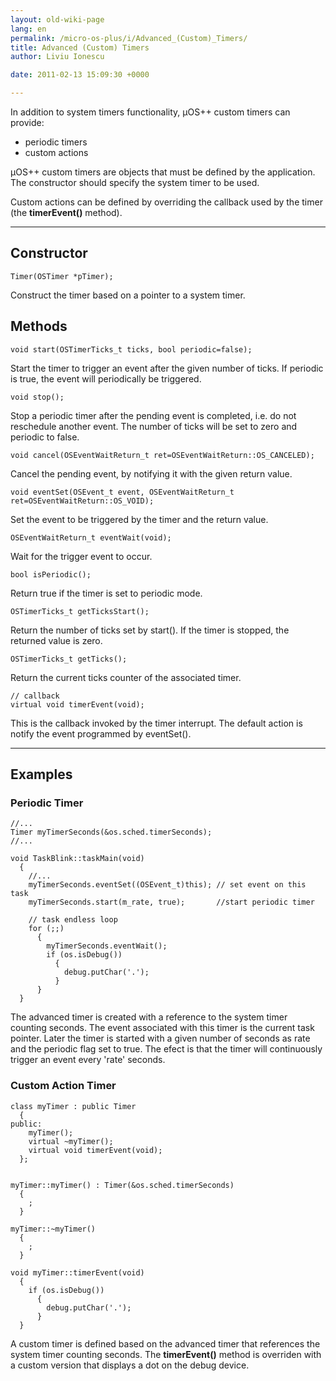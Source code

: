 ```yaml
---
layout: old-wiki-page
lang: en
permalink: /micro-os-plus/i/Advanced_(Custom)_Timers/
title: Advanced (Custom) Timers
author: Liviu Ionescu

date: 2011-02-13 15:09:30 +0000

---
```


In addition to system timers functionality, µOS++ custom timers can provide:

-   periodic timers
-   custom actions

µOS++ custom timers are objects that must be defined by the application. The constructor should specify the system timer to be used.

Custom actions can be defined by overriding the callback used by the timer (the **timerEvent()** method).

* * * * *

Constructor
-----------

    Timer(OSTimer *pTimer);

Construct the timer based on a pointer to a system timer.

Methods
-------

    void start(OSTimerTicks_t ticks, bool periodic=false);

Start the timer to trigger an event after the given number of ticks. If periodic is true, the event will periodically be triggered.

    void stop();

Stop a periodic timer after the pending event is completed, i.e. do not reschedule another event. The number of ticks will be set to zero and periodic to false.

    void cancel(OSEventWaitReturn_t ret=OSEventWaitReturn::OS_CANCELED);

Cancel the pending event, by notifying it with the given return value.

    void eventSet(OSEvent_t event, OSEventWaitReturn_t ret=OSEventWaitReturn::OS_VOID);

Set the event to be triggered by the timer and the return value.

    OSEventWaitReturn_t eventWait(void);

Wait for the trigger event to occur.

    bool isPeriodic();

Return true if the timer is set to periodic mode.

    OSTimerTicks_t getTicksStart();

Return the number of ticks set by start(). If the timer is stopped, the returned value is zero.

    OSTimerTicks_t getTicks();

Return the current ticks counter of the associated timer.

    // callback
    virtual void timerEvent(void);

This is the callback invoked by the timer interrupt. The default action is notify the event programmed by eventSet().

* * * * *

Examples
--------

### Periodic Timer

    //...
    Timer myTimerSeconds(&os.sched.timerSeconds);
    //...

    void TaskBlink::taskMain(void)
      {
        //...
        myTimerSeconds.eventSet((OSEvent_t)this); // set event on this task
        myTimerSeconds.start(m_rate, true);       //start periodic timer

        // task endless loop
        for (;;)
          {
            myTimerSeconds.eventWait();
            if (os.isDebug())
              {
                debug.putChar('.');
              }
          }
      }

The advanced timer is created with a reference to the system timer counting seconds. The event associated with this timer is the current task pointer. Later the timer is started with a given number of seconds as rate and the periodic flag set to true. The efect is that the timer will continuously trigger an event every 'rate' seconds.

### Custom Action Timer

    class myTimer : public Timer
      {
    public:
        myTimer();
        virtual ~myTimer();
        virtual void timerEvent(void);
      };


    myTimer::myTimer() : Timer(&os.sched.timerSeconds)
      {
        ;
      }

    myTimer::~myTimer()
      {
        ;
      }

    void myTimer::timerEvent(void)
      {
        if (os.isDebug())
          {
            debug.putChar('.');
          }
      }

A custom timer is defined based on the advanced timer that references the system timer counting seconds. The **timerEvent()** method is overriden with a custom version that displays a dot on the debug device.
